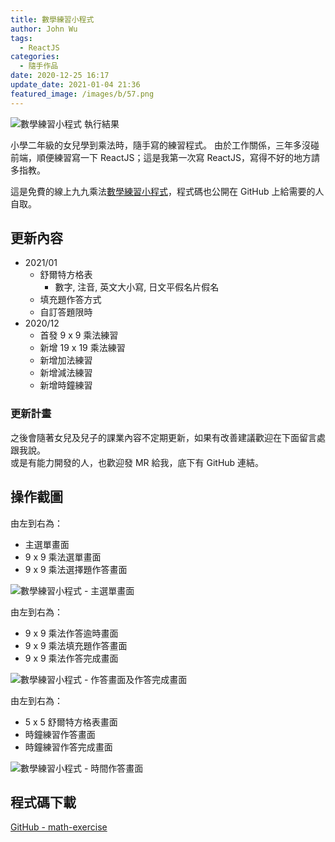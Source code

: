 ```yaml
---
title: 數學練習小程式
author: John Wu
tags:
  - ReactJS
categories:
  - 隨手作品
date: 2020-12-25 16:17
update_date: 2021-01-04 21:36
featured_image: /images/b/57.png
---
```

![數學練習小程式 執行結果](/images/b/57.png)

小學二年級的女兒學到乘法時，隨手寫的練習程式。
由於工作關係，三年多沒碰前端，順便練習寫一下 ReactJS；這是我第一次寫 ReactJS，寫得不好的地方請多指教。

這是免費的線上九九乘法[數學練習小程式](https://math-exercise.johnwu.cc/)，程式碼也公開在 GitHub 上給需要的人自取。  

<!-- more -->
 
## 更新內容

- 2021/01
  - 舒爾特方格表
    - 數字, 注音, 英文大小寫, 日文平假名片假名
  - 填充題作答方式
  - 自訂答題限時
- 2020/12 
  - 首發 9 x 9 乘法練習
  - 新增 19 x 19 乘法練習
  - 新增加法練習
  - 新增減法練習
  - 新增時鐘練習

### 更新計畫

之後會隨著女兒及兒子的課業內容不定期更新，如果有改善建議歡迎在下面留言處跟我說。  
或是有能力開發的人，也歡迎發 MR 給我，底下有 GitHub 連結。 

## 操作截圖

由左到右為：  

- 主選單畫面
- 9 x 9 乘法選單畫面
- 9 x 9 乘法選擇題作答畫面

![數學練習小程式 - 主選單畫面](/images/b/57.png)  

由左到右為：  

- 9 x 9 乘法作答逾時畫面
- 9 x 9 乘法填充題作答畫面
- 9 x 9 乘法作答完成畫面

![數學練習小程式 - 作答畫面及作答完成畫面](/images/b/58.png)  

由左到右為：  

- 5 x 5 舒爾特方格表畫面
- 時鐘練習作答畫面
- 時鐘練習作答完成畫面

![數學練習小程式 - 時間作答畫面](/images/b/59.png)  

## 程式碼下載

[GitHub - math-exercise](https://github.com/johnwu1114/math-exercise)